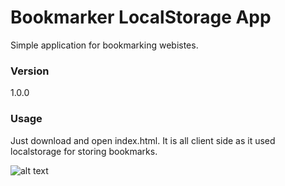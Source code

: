 # Bookmarker LocalStorage App

Simple application for bookmarking webistes. 

### Version
1.0.0

### Usage

Just download and open index.html. It is all client side as it used localstorage for storing bookmarks. 

![alt text](http://capture.png)
